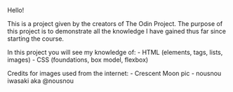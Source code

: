 Hello!

This is a project given by the creators of The Odin Project. 
The purpose of this project is to demonstrate all the knowledge
I have gained thus far since starting the course.

In this project you will see my knowledge of: 
    - HTML (elements, tags, lists, images)
    - CSS (foundations, box model, flexbox)

Credits for images used from the internet:
    - Crescent Moon pic
        - nousnou iwasaki aka @nousnou